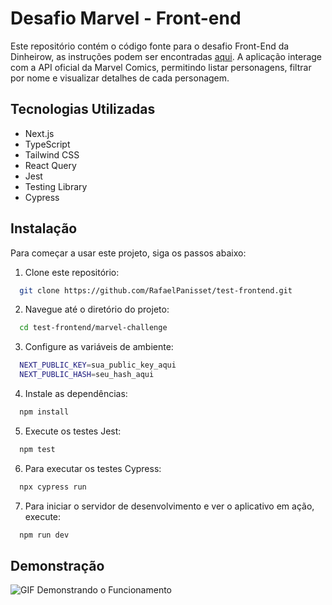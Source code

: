 # Desafio Marvel - Front-end

Este repositório contém o código fonte para o desafio Front-End da Dinheirow, as instruções podem ser encontradas [aqui](instrucoes.md).
A aplicação interage com a API oficial da Marvel Comics, permitindo listar personagens, filtrar por nome e visualizar detalhes de cada personagem.

## Tecnologias Utilizadas

- Next.js
- TypeScript
- Tailwind CSS
- React Query
- Jest
- Testing Library
- Cypress

## Instalação

Para começar a usar este projeto, siga os passos abaixo:

1. Clone este repositório:
  ```sh
    git clone https://github.com/RafaelPanisset/test-frontend.git
  ```

2. Navegue até o diretório do projeto:
  ```sh
    cd test-frontend/marvel-challenge
  ```

3. Configure as variáveis de ambiente:
  ```sh
    NEXT_PUBLIC_KEY=sua_public_key_aqui
    NEXT_PUBLIC_HASH=seu_hash_aqui
  ```

4. Instale as dependências:
  ```sh
    npm install
  ```
5. Execute os testes Jest:
  ```sh
    npm test
  ```

6. Para executar os testes Cypress:
  ```sh
    npx cypress run
  ```

7. Para iniciar o servidor de desenvolvimento e ver o aplicativo em   ação, execute:
  ```sh
    npm run dev
  ```


## Demonstração
![GIF Demonstrando o Funcionamento](marvel-challenge.gif)
